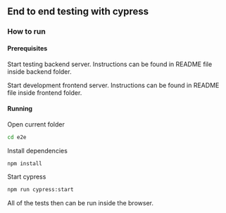 ## End to end testing with cypress

### How to run

#### Prerequisites

Start testing backend server. Instructions can be found in README file inside backend folder.

Start development frontend server. Instructions can be found in README file inside frontend folder.

#### Running

Open current folder

```bash
cd e2e
```

Install dependencies

```bash
npm install
```

Start cypress

```bash
npm run cypress:start
```

All of the tests then can be run inside the browser.